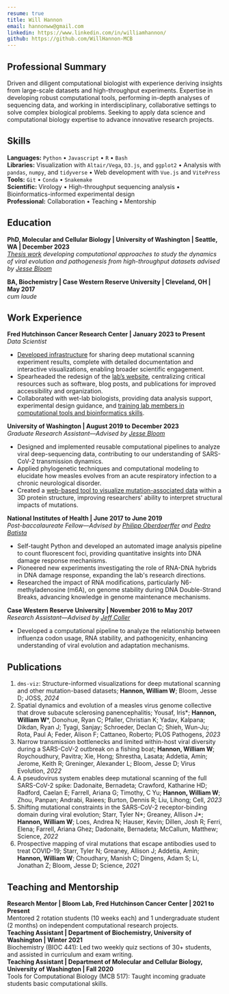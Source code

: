 ```yaml
---
resume: true
title: Will Hannon
email: hannonww@gmail.com
linkedin: https://www.linkedin.com/in/williamhannon/
github: https://github.com/WillHannon-MCB
---
```


## Professional Summary

Driven and diligent computational biologist with experience deriving insights from large-scale datasets and high-throughput experiments. Expertise in developing robust computational tools, performing in-depth analyses of sequencing data, and working in interdisciplinary, collaborative settings to solve complex biological problems. Seeking to apply data science and computational biology expertise to advance innovative research projects.

## Skills

**Languages:** `Python` • `Javascript` • `R` • `Bash`  
**Libraries:** Visualization with `Altair/Vega`, `D3.js`, and `ggplot2` • Analysis with `pandas`, `numpy`, and `tidyverse` • Web development with `Vue.js` and `VitePress`  
**Tools:** `Git` • `Conda` • `Snakemake`  
**Scientific:** Virology • High-throughput sequencing analysis • Bioinformatics-informed experimental design  
**Professional:** Collaboration • Teaching • Mentorship  

## Education

**PhD, Molecular and Cellular Biology | University of Washington | Seattle, WA | December 2023**  
*[Thesis work](https://github.com/WillHannon-MCB/Thesis) developing computational approaches to study the dynamics of viral evolution and pathogenesis from high-throughput datasets advised by [Jesse Bloom](https://www.fredhutch.org/en/faculty-lab-directory/bloom-jesse.html)*

**BA, Biochemistry | Case Western Reserve University | Cleveland, OH | May 2017**  
*cum laude*

## Work Experience

**Fred Hutchinson Cancer Research Center | January 2023 to Present**  
*Data Scientist*  

- [Developed infrastructure](https://dms-vep.org/) for sharing deep mutational scanning experiment results, complete with detailed documentation and interactive visualizations, enabling broader scientific engagement.
- Spearheaded the redesign of the [lab’s website](https://jbloomlab.org/), centralizing critical resources such as software, blog posts, and publications for improved accessibility and organization.
- Collaborated with wet-lab biologists, providing data analysis support, experimental design guidance, and [training lab members in computational tools and bioinformatics skills](https://jbloomlab.github.io/bench-to-byte/).

**University of Washington | August 2019 to December 2023**  
*Graduate Research Assistant––Advised by [Jesse Bloom](https://www.fredhutch.org/en/faculty-lab-directory/bloom-jesse.html)*

- Designed and implemented reusable computational pipelines to analyze viral deep-sequencing data, contributing to our understanding of SARS-CoV-2 transmission dynamics.
- Applied phylogenetic techniques and computational modeling to elucidate how measles evolves from an acute respiratory infection to a chronic neurological disorder.
- Created a [web-based tool to visualize mutation-associated data](https://dms-viz.github.io/v0/) within a 3D protein structure, improving researchers' ability to interpret structural impacts of mutations.

**National Institutes of Health | June 2017 to June 2019**  
*Post-baccalaureate Fellow––Advised by [Philipp Oberdoerffer](https://profiles.hopkinsmedicine.org/provider/philipp-oberdoerffer/2777574) and [Pedro Batista](https://ccr.cancer.gov/staff-directory/pedro-j-batista)*

- Self-taught Python and developed an automated image analysis pipeline to count fluorescent foci, providing quantitative insights into DNA damage response mechanisms.
- Pioneered new experiments investigating the role of RNA-DNA hybrids in DNA damage response, expanding the lab's research directions.
- Researched the impact of RNA modifications, particularly N6-methyladenosine (m6A), on genome stability during DNA Double-Strand Breaks, advancing knowledge in genome maintenance mechanisms.

**Case Western Reserve University | November 2016 to May 2017**  
*Research Assistant––Advised by [Jeff Coller](https://profiles.hopkinsmedicine.org/provider/jeff-coller/2777263)*

- Developed a computational pipeline to analyze the relationship between influenza codon usage, RNA stability, and pathogenicity, enhancing understanding of viral evolution and adaptation mechanisms.

## Publications

1. `dms-viz`: Structure-informed visualizations for deep mutational scanning and other mutation-based datasets; **Hannon, William W**; Bloom, Jesse D; JOSS, *2024*  
2. Spatial dynamics and evolution of a measles virus genome collective that drove subacute sclerosing panencephalitis; Yousaf, Iris*; **Hannon, William W**\*, Donohue, Ryan C; Pfaller, Christian K; Yadav, Kalpana; Dikdan, Ryan J; Tyagi, Sanjay; Schroeder, Declan C; Shieh, Wun-Ju; Rota, Paul A; Feder, Alison F; Cattaneo, Roberto; PLOS Pathogens, *2023*  
3. Narrow transmission bottlenecks and limited within-host viral diversity during a SARS-CoV-2 outbreak on a fishing boat; **Hannon, William W**; Roychoudhury, Pavitra; Xie, Hong; Shrestha, Lasata; Addetia, Amin; Jerome, Keith R; Greninger, Alexander L; Bloom, Jesse D; Virus Evolution, *2022*  
4. A pseudovirus system enables deep mutational scanning of the full SARS-CoV-2 spike: Dadonaite, Bernadeta; Crawford, Katharine HD; Radford, Caelan E; Farrell, Ariana G; Timothy, C Yu; **Hannon, William W**; Zhou, Panpan; Andrabi, Raiees; Burton, Dennis R; Liu, Lihong; Cell, *2023*  
5. Shifting mutational constraints in the SARS-CoV-2 receptor-binding domain during viral evolution; Starr, Tyler N\*; Greaney, Allison J\*; **Hannon, William W**; Loes, Andrea N; Hauser, Kevin; Dillen, Josh R; Ferri, Elena; Farrell, Ariana Ghez; Dadonaite, Bernadeta; McCallum, Matthew;  Science, *2022*  
6. Prospective mapping of viral mutations that escape antibodies used to treat COVID-19; Starr, Tyler N; Greaney, Allison J; Addetia, Amin; **Hannon, William W**; Choudhary, Manish C; Dingens, Adam S; Li, Jonathan Z; Bloom, Jesse D; Science, *2021*  

## Teaching and Mentorship

**Research Mentor | Bloom Lab, Fred Hutchinson Cancer Center | 2021 to Present**  
Mentored 2 rotation students (10 weeks each) and 1 undergraduate student (2 months) on independent computational research projects.  
**Teaching Assistant | Department of Biochemistry, University of Washington | Winter 2021**  
Biochemistry (BIOC 441): Led two weekly quiz sections of 30+ students, and assisted in curriculum and exam writing.  
**Teaching Assistant | Department of Molecular and Cellular Biology, University of Washington | Fall 2020**  
Tools for Computational Biology (MCB 517): Taught incoming graduate students basic computational skills.  
